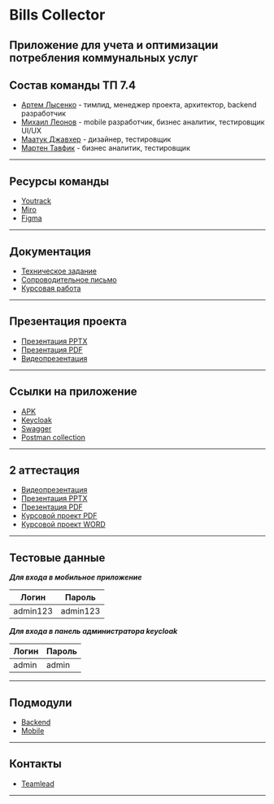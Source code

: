 # Bills Collector

## Приложение для учета и оптимизации потребления коммунальных услуг

Состав команды ТП 7.4
---

* [Артем Лысенко](https://github.com/quicklybly) - тимлид, менеджер проекта, архитектор, backend разработчик
* [Михаил Леонов](https://github.com/Jim-jimjim) - mobile разработчик, бизнес аналитик, тестировщик UI/UX
* [Маатук Джавхер](https://github.com/JawharVal) - дизайнер, тестировщик
* [Мартен Тавфик](https://github.com/MartinOsama) - бизнес аналитик, тестировщик

---
Ресурсы команды
---

* [Youtrack](https://quicklybly.youtrack.cloud/projects/872e36b8-4eeb-4623-a067-4e8c6b2eaff0)
* [Miro](https://miro.com/app/board/uXjVNqeh0Pg=/?share_link_id=259709285800)
* [Figma](https://www.figma.com/file/m4p753ctBYmTE3UAJgYsoQ/bills-collector?type=design&node-id=0%3A1&mode=design&t=fIvArJTSftmxRWnY-1)

---

Документация
--- 

* [Техническое задание](https://github.com/quicklybly/bills-collector/tree/master/documentation/specification/specification.pdf)
* [Сопроводительное письмо](https://github.com/quicklybly/bills-collector/tree/master/documentation/cover-letter/cover-letter.pdf)
* [Курсовая работа](https://github.com/quicklybly/bills-collector/blob/master/documentation/course-project/course-project.pdf)

---

Презентация проекта
---

* [Презентация PPTX](https://github.com/quicklybly/bills-collector/tree/master/presentation/bills-collector.pptx)
* [Презентация PDF](https://github.com/quicklybly/bills-collector/tree/master/presentation/bills-collector.pdf)
* [Видеопрезентация](https://drive.google.com/file/d/1hFTY-ReJbuGSf0CGEVGSuKQ-eAXIWJaH/view?usp=drive_link)

---

Ссылки на приложение
---

* [APK](https://github.com/quicklybly/bills-collector-mobile/releases/tag/v1.0.3)
* [Keycloak](http://213.171.3.55/auth/)
* [Swagger](http://213.171.3.55:8080/bills-collector/swagger-ui/index.html#/)
* [Postman collection](https://github.com/quicklybly/bills-collector-backend/blob/master/postman-api/bills.postman_collection.json)

---

2 аттестация
---

* [Видеопрезентация](https://drive.google.com/file/d/1lWRFBc-muT7LnR77Svg0B7lq4wa7r-md/view)
* [Презентация PPTX](https://github.com/quicklybly/bills-collector/tree/master/presentation/attestation/bills-collector.pptx)
* [Презентация PDF](https://github.com/quicklybly/bills-collector/tree/master/presentation/attestation/bills-collector.pdf)
* [Курсовой проект PDF](https://github.com/quicklybly/bills-collector/blob/master/documentation/course-project/course-project.pdf)
* [Курсовой проект WORD](https://github.com/quicklybly/bills-collector/blob/master/documentation/course-project/course-project.docx)

---

Тестовые данные
---
***Для входа в мобильное приложение***

| Логин    | Пароль   |
|----------|----------|
| admin123 | admin123 |

***Для входа в панель администратора keycloak***

| Логин | Пароль |
|-------|--------|
| admin | admin  |

---

Подмодули
---

* [Backend](https://github.com/quicklybly/bills-collector-backend)
* [Mobile](https://github.com/quicklybly/bills-collector-mobile)

---

Контакты
---

* [Teamlead](https://t.me/quicklybly)

---

